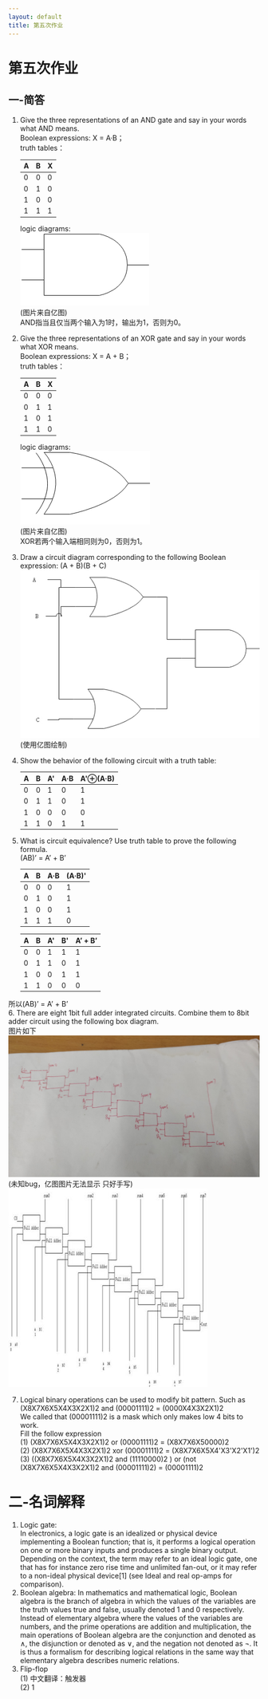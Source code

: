 ```yaml
---
layout: default
title: 第五次作业
---
```

# 第五次作业
## 一-简答
1.  Give the three representations of an AND gate and say in your
words what AND means.  
    Boolean expressions: X = A·B；  
    truth tables：    

    | A | B | X |
    | ------ | ------ | ------ |
    | 0 | 0 | 0 |
    | 0 | 1 | 0 |
    | 1 | 0 | 0 |
    | 1 | 1 | 1 |

    logic diagrams:  
    ![](images\hw05_images\AND.jpg)  
    (图片来自亿图)  
    AND指当且仅当两个输入为1时，输出为1，否则为0。  
2. Give the three representations of an XOR gate and say in your
words what XOR means.  
    Boolean expressions: X = A + B；  
    truth tables：    

    | A | B | X |
    | ------ | ------ | ------ |
    | 0 | 0 | 0 |
    | 0 | 1 | 1 |
    | 1 | 0 | 1 |
    | 1 | 1 | 0 |

    logic diagrams:  
    ![](images\hw05_images\XOR.jpg)    
    (图片来自亿图)  
    XOR若两个输入端相同则为0，否则为1。 
3.  Draw a circuit diagram corresponding to the following Boolean
expression: (A + B)(B + C)  
    ![](images\hw05_images\A+B.jpg)  
    (使用亿图绘制)

4.  Show the behavior of the following circuit with a truth table:  

    | A | B | A' | A·B | A'⊕(A·B) |  
    | ------ | ------ | ------ | ------ | ------ |  
    | 0 | 0 | 1 | 0 | 1 |  
    | 0 | 1 | 1 | 0 | 1 |  
    | 1 | 0 | 0 | 0 | 0 |  
    | 1 | 1 | 0 | 1 | 1 |    
5.  What is circuit equivalence? Use truth table to prove the
following formula.  
(AB)’ = A’ + B’    

    | A | B | A·B | (A·B)' |  
    | ------ | ------ | ------ | ------ |  
    | 0 | 0 | 0 | 1 |  
    | 0 | 1 | 0 | 1 |  
    | 1 | 0 | 0 | 1 |  
    | 1 | 1 | 1 | 0 |   
  
    | A | B | A' | B' | A’ + B’ |  
    | ------ | ------ | ------ | ------ | ------ |  
    | 0 | 0 | 1 | 1 | 1 |  
    | 0 | 1 | 1 | 0 | 1 |  
    | 1 | 0 | 0 | 1 | 1 |  
    | 1 | 1 | 0 | 0 | 0 |   

所以(AB)’ = A’ + B’  
6. There are eight 1bit full adder integrated circuits. Combine them to 8bit adder circuit using the following box diagram.  
    图片如下
    ![](images\hw05_images\Add.jpg)  
    (未知bug，亿图图片无法显示 只好手写)  
    ![](images\hw05_images\ADDER.png)  

7.  Logical binary operations can be used to modify bit pattern. Such as  
(X8X7X6X5X4X3X2X1)2 and (00001111)2 = (0000X4X3X2X1)2  
We called that (00001111)2 is a mask which only makes low 4 bits to work.  
Fill the follow expression  
(1) (X8X7X6X5X4X3X2X1)2 or (00001111)2 = (X8X7X6X50000)2  
(2) (X8X7X6X5X4X3X2X1)2 xor (00001111)2 = (X8X7X6X5X4'X3'X2'X1')2  
(3) ((X8X7X6X5X4X3X2X1)2 and (11110000)2 ) or (not (X8X7X6X5X4X3X2X1)2 and (00001111)2) = (00001111)2

# 二-名词解释
1. Logic gate:  
    In electronics, a logic gate is an idealized or physical device implementing a Boolean function; that is, it performs a logical operation on one or more binary inputs and produces a single binary output. Depending on the context, the term may refer to an ideal logic gate, one that has for instance zero rise time and unlimited fan-out, or it may refer to a non-ideal physical device[1] (see Ideal and real op-amps for comparison).     
2. Boolean algebra: 
    In mathematics and mathematical logic, Boolean algebra is the branch of algebra in which the values of the variables are the truth values true and false, usually denoted 1 and 0 respectively. Instead of elementary algebra where the values of the variables are numbers, and the prime operations are addition and multiplication, the main operations of Boolean algebra are the conjunction and denoted as ∧, the disjunction or denoted as ∨, and the negation not denoted as ¬. It is thus a formalism for describing logical relations in the same way that elementary algebra describes numeric relations.  
3. Flip-flop  
    (1) 中文翻译：触发器  
    (2)  1


    
